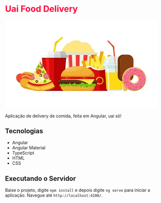 <h1><span style="color: #ff033c">Uai Food Delivery</span></h1>

<img src="./src/assets/header/food.jpg" width="500"></img>

<p>Aplicação de delivery de comida, feita em Angular, uai sô!</p>

## Tecnologias<br>
<ul>
<li>Angular</li>
<li>Angular Material</li>
<li>TypeScript</li>
<li>HTML</li>
<li>CSS</li>
</ul>

## Executando o Servidor

Baixe o projeto, digite `npm install` e depois digite `ng serve` para iniciar a aplicação. Navegue até `http://localhost:4200/`.